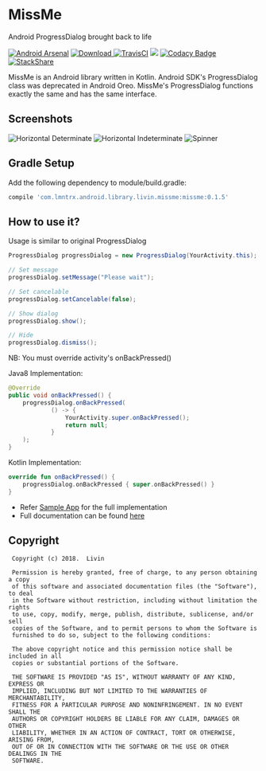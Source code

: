 # MissMe
Android ProgressDialog brought back to life

[![Android Arsenal]( https://img.shields.io/badge/Android%20Arsenal-MissMe-green.svg?style=flat )]( https://android-arsenal.com/details/1/6825 ) [ ![Download](https://api.bintray.com/packages/lmntrx-tech/MissMe/missme/images/download.svg) ](https://bintray.com/lmntrx-tech/MissMe/missme/_latestVersion) [![TravisCI](https://api.travis-ci.org/Livin21/MissMe.svg?branch=master)](https://travis-ci.org/Livin21/MissMe) [![](https://jitpack.io/v/Livin21/MissMe.svg)](https://jitpack.io/#Livin21/MissMe) [![Codacy Badge](https://api.codacy.com/project/badge/Grade/72b96bd2ff7a43838eb89b5433b6144c)](https://www.codacy.com/app/livinmathew99/MissMe?utm_source=github.com&amp;utm_medium=referral&amp;utm_content=Livin21/MissMe&amp;utm_campaign=Badge_Grade) [![StackShare](https://img.shields.io/badge/tech-stack-0690fa.svg?style=flat)](https://stackshare.io/Livin21/missme)


MissMe is an Android library written in Kotlin. Android SDK's ProgressDialog class was deprecated in Android Oreo. MissMe's ProgressDialog functions exactly the same and has the same interface.

## Screenshots ##
![Horizontal Determinate](https://preview.ibb.co/nLQwHx/Horizontal_Determinate.jpg) ![Horizontal Indeterminate](https://preview.ibb.co/mcAVcx/Horizontal_Indeterminate.jpg) ![Spinner](https://preview.ibb.co/gYpvAH/Spinner.jpg) 

## Gradle Setup ##
Add the following dependency to module/build.gradle:
```gradle
compile 'com.lmntrx.android.library.livin.missme:missme:0.1.5'
```

## How to use it? ##

Usage is similar to original ProgressDialog

```java
ProgressDialog progressDialog = new ProgressDialog(YourActivity.this);

// Set message
progressDialog.setMessage("Please wait");

// Set cancelable
progressDialog.setCancelable(false);

// Show dialog
progressDialog.show();

// Hide
progressDialog.dismiss();
```

NB: You must override activity's onBackPressed()

Java8 Implementation:
```java
@Override
public void onBackPressed() {
    progressDialog.onBackPressed(
            () -> {
                YourActivity.super.onBackPressed();
                return null;
            }
    );
}
```

Kotlin Implementation:
```kotlin
override fun onBackPressed() {
    progressDialog.onBackPressed { super.onBackPressed() }
}
```

* Refer [Sample App](https://github.com/Livin21/MissMe/tree/master/MissMe) for the full implementation
* Full documentation can be found [here](https://github.com/Livin21/MissMe/blob/master/Documentation/index.md)

## Copyright ###
```
 Copyright (c) 2018.  Livin
 
 Permission is hereby granted, free of charge, to any person obtaining a copy
 of this software and associated documentation files (the "Software"), to deal
 in the Software without restriction, including without limitation the rights
 to use, copy, modify, merge, publish, distribute, sublicense, and/or sell
 copies of the Software, and to permit persons to whom the Software is
 furnished to do so, subject to the following conditions:
 
 The above copyright notice and this permission notice shall be included in all
 copies or substantial portions of the Software.
 
 THE SOFTWARE IS PROVIDED "AS IS", WITHOUT WARRANTY OF ANY KIND, EXPRESS OR
 IMPLIED, INCLUDING BUT NOT LIMITED TO THE WARRANTIES OF MERCHANTABILITY,
 FITNESS FOR A PARTICULAR PURPOSE AND NONINFRINGEMENT. IN NO EVENT SHALL THE
 AUTHORS OR COPYRIGHT HOLDERS BE LIABLE FOR ANY CLAIM, DAMAGES OR OTHER
 LIABILITY, WHETHER IN AN ACTION OF CONTRACT, TORT OR OTHERWISE, ARISING FROM,
 OUT OF OR IN CONNECTION WITH THE SOFTWARE OR THE USE OR OTHER DEALINGS IN THE
 SOFTWARE.
```